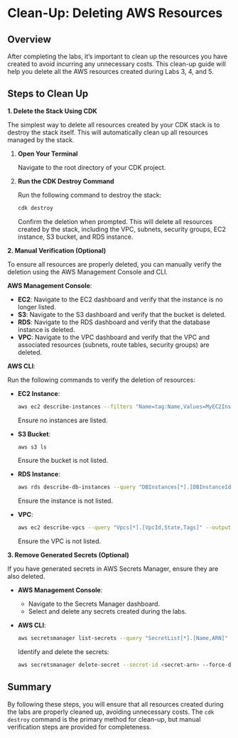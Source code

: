 # Clean-Up: Deleting AWS Resources

## Overview

After completing the labs, it’s important to clean up the resources you have created to avoid incurring any unnecessary costs. This clean-up guide will help you delete all the AWS resources created during Labs 3, 4, and 5.

## Steps to Clean Up

**1. Delete the Stack Using CDK**

The simplest way to delete all resources created by your CDK stack is to destroy the stack itself. This will automatically clean up all resources managed by the stack.

1. **Open Your Terminal**

   Navigate to the root directory of your CDK project.

2. **Run the CDK Destroy Command**

   Run the following command to destroy the stack:

   ```bash
   cdk destroy
   ```

   Confirm the deletion when prompted. This will delete all resources created by the stack, including the VPC, subnets, security groups, EC2 instance, S3 bucket, and RDS instance.

**2. Manual Verification (Optional)**

To ensure all resources are properly deleted, you can manually verify the deletion using the AWS Management Console and CLI.

**AWS Management Console**:

- **EC2**: Navigate to the EC2 dashboard and verify that the instance is no longer listed.
- **S3**: Navigate to the S3 dashboard and verify that the bucket is deleted.
- **RDS**: Navigate to the RDS dashboard and verify that the database instance is deleted.
- **VPC**: Navigate to the VPC dashboard and verify that the VPC and associated resources (subnets, route tables, security groups) are deleted.

**AWS CLI**:

Run the following commands to verify the deletion of resources:

- **EC2 Instance**:

  ```bash
  aws ec2 describe-instances --filters "Name=tag:Name,Values=MyEC2Instance" --query "Reservations[*].Instances[*].InstanceId" --output table
  ```

  Ensure no instances are listed.

- **S3 Bucket**:

  ```bash
  aws s3 ls
  ```

  Ensure the bucket is not listed.

- **RDS Instance**:

  ```bash
  aws rds describe-db-instances --query "DBInstances[*].[DBInstanceIdentifier,DBInstanceStatus]" --output table
  ```

  Ensure the instance is not listed.

- **VPC**:
  ```bash
  aws ec2 describe-vpcs --query "Vpcs[*].[VpcId,State,Tags]" --output table
  ```
  Ensure the VPC is not listed.

**3. Remove Generated Secrets (Optional)**

If you have generated secrets in AWS Secrets Manager, ensure they are also deleted.

- **AWS Management Console**:

  - Navigate to the Secrets Manager dashboard.
  - Select and delete any secrets created during the labs.

- **AWS CLI**:
  ```bash
  aws secretsmanager list-secrets --query "SecretList[*].[Name,ARN]" --output table
  ```
  Identify and delete the secrets:
  ```bash
  aws secretsmanager delete-secret --secret-id <secret-arn> --force-delete-without-recovery
  ```

## Summary

By following these steps, you will ensure that all resources created during the labs are properly cleaned up, avoiding unnecessary costs. The `cdk destroy` command is the primary method for clean-up, but manual verification steps are provided for completeness.
